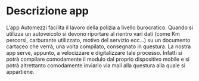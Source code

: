 # Descrizione app
L’app Automezzi facilita il lavoro della polizia a livello burocratico.
Quando si utilizza un autoveicolo si devono riportare al rientro vari dati
(come Km percorsi, carburante utilizzato, motivo del servizio ecc…) su un
documento cartaceo che verrà, una volta compilato, consegnato in
questura. La nostra app serve, appunto, a velocizzare e digitalizzare tale
processo. Infatti si potrà compilare comodamente il modulo dal proprio
dispositivo mobile e si potrà altrettanto comodamente
inviarlo via mail alla questura alla quale si appartiene.

